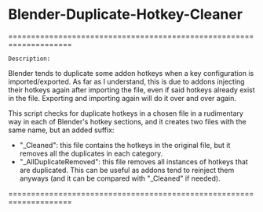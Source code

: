 # Blender-Duplicate-Hotkey-Cleaner

====================================================================

	Description:
   Blender tends to duplicate some addon hotkeys when a key configuration is imported/exported.
   As far as I understand, this is due to addons injecting their hotkeys again after importing the file,
   even if said hotkeys already exist in the file. Exporting and importing again will do it over and over again.

  This script checks for duplicate hotkeys in a chosen file in a rudimentary way in each of Blender's hotkey sections,
  and it creates two files with the same name, but an added suffix:
- "_Cleaned": this file contains the hotkeys in the original file, but it removes all the duplicates in each category.
- "_AllDuplicateRemoved": this file removes all instances of hotkeys that are duplicated. This can be useful as addons
  tend to reinject them anyways (and it can be compared with "_Cleaned" if needed).

====================================================================

